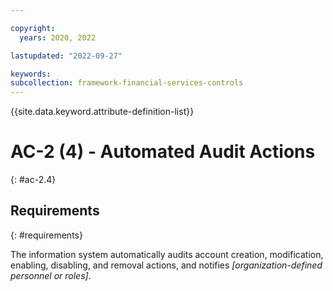 ```yaml
---

copyright:
  years: 2020, 2022

lastupdated: "2022-09-27"

keywords: 
subcollection: framework-financial-services-controls
---
```


{{site.data.keyword.attribute-definition-list}}

         
# AC-2 (4) - Automated Audit Actions
{: #ac-2.4}

## Requirements
{: #requirements}

The information system automatically audits account creation, modification, enabling, disabling, and removal actions, and notifies _[organization-defined personnel or roles]_.



